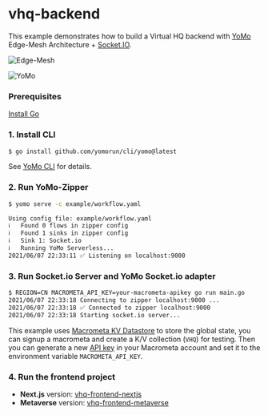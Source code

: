 # vhq-backend

This example demonstrates how to build a Virtual HQ backend with [YoMo](https://github.com/yomorun/yomo) Edge-Mesh Architecture + [Socket.IO](https://socket.io/).

![Edge-Mesh](https://github.com/yomorun/yomo-socketio-adapter/blob/main/edge-mesh.jpg)

![YoMo](https://github.com/yomorun/yomo-socketio-adapter/blob/main/adapter.png)

### Prerequisites

[Install Go](https://golang.org/doc/install)

### 1. Install CLI

```bash
$ go install github.com/yomorun/cli/yomo@latest
```

See [YoMo CLI](https://github.com/yomorun/cli#installing) for details.

### 2. Run YoMo-Zipper

```bash
$ yomo serve -c example/workflow.yaml

Using config file: example/workflow.yaml
ℹ️   Found 0 flows in zipper config
ℹ️   Found 1 sinks in zipper config
ℹ️   Sink 1: Socket.io
ℹ️   Running YoMo Serverless...
2021/06/07 22:33:11 ✅ Listening on localhost:9000
```

### 3. Run Socket.io Server and YoMo Socket.io adapter

```bash
$ REGION=CN MACROMETA_API_KEY=your-macrometa-apikey go run main.go
2021/06/07 22:33:18 Connecting to zipper localhost:9000 ...
2021/06/07 22:33:18 ✅ Connected to zipper localhost:9000
2021/06/07 22:33:18 Starting socket.io server...
```

This example uses [Macrometa KV Datastore](https://www.macrometa.com/products/nosql/kv) to store the global state, you can signup a macrometa and create a K/V collection (`VHQ`) for testing. Then you can generate a new [API key](https://gdn.paas.macrometa.io/#accounts/apikeys) in your Macrometa account and set it to the environment variable `MACROMETA_API_KEY`.

### 4. Run the frontend project

* **Next.js** version: [vhq-frontend-nextjs](https://github.com/yomorun/vhq-frontend-nextjs)
* **Metaverse** version: [vhq-frontend-metaverse](https://github.com/yomorun/vhq-frontend-metaverse)
